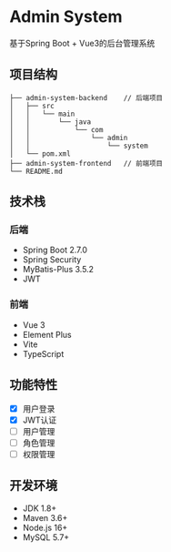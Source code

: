 # Admin System

基于Spring Boot + Vue3的后台管理系统

## 项目结构

```
├── admin-system-backend    // 后端项目
│   ├── src
│   │   └── main
│   │       └── java
│   │           └── com
│   │               └── admin
│   │                   └── system
│   └── pom.xml
├── admin-system-frontend   // 前端项目
└── README.md
```

## 技术栈

### 后端
- Spring Boot 2.7.0
- Spring Security
- MyBatis-Plus 3.5.2
- JWT

### 前端
- Vue 3
- Element Plus
- Vite
- TypeScript

## 功能特性

- [x] 用户登录
- [x] JWT认证
- [ ] 用户管理
- [ ] 角色管理
- [ ] 权限管理

## 开发环境

- JDK 1.8+
- Maven 3.6+
- Node.js 16+
- MySQL 5.7+
